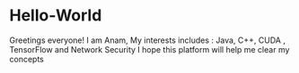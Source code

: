 # Hello-World
Greetings everyone!
I am Anam, My interests includes : Java, C++, CUDA , TensorFlow and Network Security
I hope this platform will help me clear my concepts
